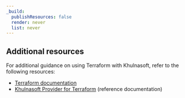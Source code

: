 ```yaml
---
_build:
  publishResources: false
  render: never
  list: never
---
```


## Additional resources

For additional guidance on using Terraform with Khulnasoft, refer to the following resources:

* [Terraform documentation](/terraform/)
* [Khulnasoft Provider for Terraform](https://registry.terraform.io/providers/cloudflare/cloudflare/latest/docs) (reference documentation)